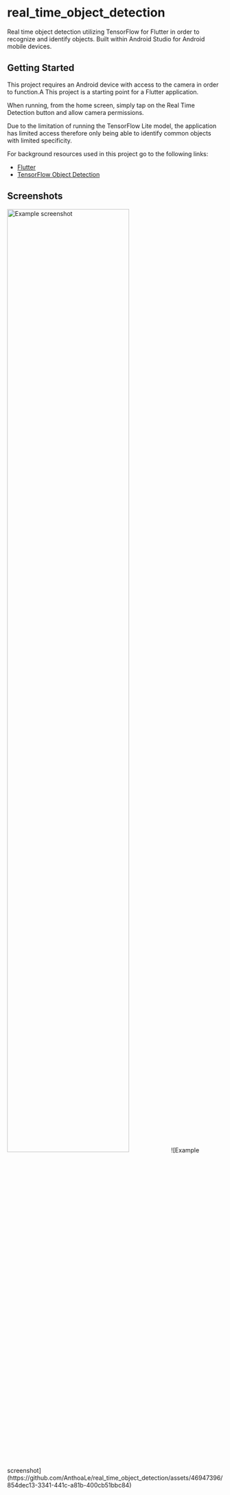 # real_time_object_detection

Real time object detection utilizing TensorFlow for Flutter in order to recognize and identify objects.
Built within Android Studio for Android mobile devices.

## Getting Started

This project requires an Android device with access to the camera in order to function.A
This project is a starting point for a Flutter application.

When running, from the home screen, simply tap on the Real Time Detection button and allow
camera permissions.

Due to the limitation of running the TensorFlow Lite model, the application has limited access
therefore only being able to identify common objects with limited specificity.

For background resources used in this project go to the following links:
- [Flutter](https://docs.flutter.dev/)
- [TensorFlow Object Detection](https://www.tensorflow.org/lite/examples/object_detection/overview)

## Screenshots
<img src="https://github.com/AnthoaLe/real_time_object_detection/assets/46947396/854dec13-3341-441c-a81b-400cb51bbc84" width="75%" height="75%" alt="Example screenshot">
![Example screenshot](https://github.com/AnthoaLe/real_time_object_detection/assets/46947396/854dec13-3341-441c-a81b-400cb51bbc84)
